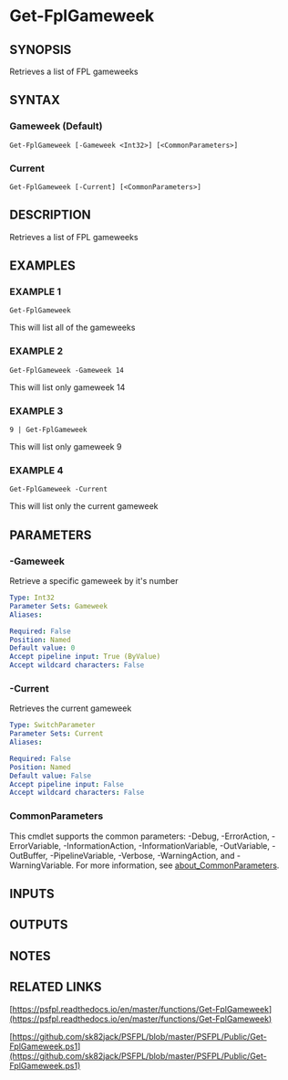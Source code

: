 # Get-FplGameweek

## SYNOPSIS
Retrieves a list of FPL gameweeks

## SYNTAX

### Gameweek (Default)
```
Get-FplGameweek [-Gameweek <Int32>] [<CommonParameters>]
```

### Current
```
Get-FplGameweek [-Current] [<CommonParameters>]
```

## DESCRIPTION
Retrieves a list of FPL gameweeks

## EXAMPLES

### EXAMPLE 1
```
Get-FplGameweek
```

This will list all of the gameweeks

### EXAMPLE 2
```
Get-FplGameweek -Gameweek 14
```

This will list only gameweek 14

### EXAMPLE 3
```
9 | Get-FplGameweek
```

This will list only gameweek 9

### EXAMPLE 4
```
Get-FplGameweek -Current
```

This will list only the current gameweek

## PARAMETERS

### -Gameweek
Retrieve a specific gameweek by it's number

```yaml
Type: Int32
Parameter Sets: Gameweek
Aliases:

Required: False
Position: Named
Default value: 0
Accept pipeline input: True (ByValue)
Accept wildcard characters: False
```

### -Current
Retrieves the current gameweek

```yaml
Type: SwitchParameter
Parameter Sets: Current
Aliases:

Required: False
Position: Named
Default value: False
Accept pipeline input: False
Accept wildcard characters: False
```

### CommonParameters
This cmdlet supports the common parameters: -Debug, -ErrorAction, -ErrorVariable, -InformationAction, -InformationVariable, -OutVariable, -OutBuffer, -PipelineVariable, -Verbose, -WarningAction, and -WarningVariable. For more information, see [about_CommonParameters](http://go.microsoft.com/fwlink/?LinkID=113216).

## INPUTS

## OUTPUTS

## NOTES

## RELATED LINKS

[https://psfpl.readthedocs.io/en/master/functions/Get-FplGameweek](https://psfpl.readthedocs.io/en/master/functions/Get-FplGameweek)

[https://github.com/sk82jack/PSFPL/blob/master/PSFPL/Public/Get-FplGameweek.ps1](https://github.com/sk82jack/PSFPL/blob/master/PSFPL/Public/Get-FplGameweek.ps1)

